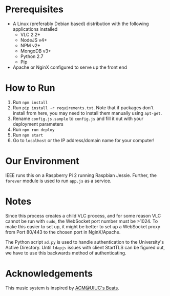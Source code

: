 # Prerequisites

* A Linux (preferably Debian based) distribution with the following applications installed
	* VLC 2.2+
	* NodeJS v4+
	* NPM v2+
	* MongoDB v3+
	* Python 2.7
	* Pip
* Apache or NginX configured to serve up the front end

# How to Run

1. Run `npm install`
2. Run `pip install -r requirements.txt`. Note that if packages don't install from here, you may need to install them manually using `apt-get`.
2. Rename `config.js.sample` to `config.js` and fill it out with your deployment parameters
3. Run `npm run deploy`
4. Run `npm start`
5. Go to `localhost` or the IP address/domain name for your computer!

# Our Environment

IEEE runs this on a Raspberry Pi 2 running Raspbian Jessie. Further, the `forever` module is used to run `app.js` as a service. 

# Notes

Since this process creates a child VLC process, and for some reason VLC cannot be run with `sudo`, the WebSocket port number must be >1024. To make this easier to set up, it might be better to set up a WebSocket proxy from Port 80/443 to the chosen port in NginX/Apache.

The Python script `ad.py` is used to handle authentication to the University's Active Directory. Until `ldapjs` issues with client StartTLS can be figured out, we have to use this backwards method of authenticating. 

# Acknowledgements

This music system is inspired by [ACM@UIUC's Beats](https://github.com/acm-uiuc/beats).
